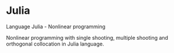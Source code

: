 # Julia
Language Julia - Nonlinear programming

Nonlinear programming with single shooting, multiple shooting and orthogonal collocation in Julia language.
